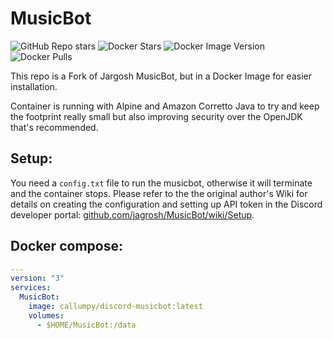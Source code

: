 # MusicBot

![GitHub Repo stars](https://img.shields.io/github/stars/callumpy/discord-musicbot-docker)
![Docker Stars](https://img.shields.io/docker/stars/callumpy/discord-musicbot)
![Docker Image Version](https://img.shields.io/docker/v/callumpy/discord-musicbot?sort=date)
![Docker Pulls](https://img.shields.io/docker/pulls/callumpy/discord-musicbot)

This repo is a Fork of Jargosh MusicBot, but in a Docker Image for easier installation.

Container is running with Alpine and Amazon Corretto Java to try and keep the footprint really small but also improving security over the OpenJDK that's recommended. 

## Setup:

You need a `config.txt` file to run the musicbot, otherwise it will terminate and the container stops. 
Please refer to the the original author's Wiki for details on creating the configuration and setting up API token in the Discord developer portal: [github.com/jagrosh/MusicBot/wiki/Setup](https://github.com/jagrosh/MusicBot/wiki/Setup).

## Docker compose:

````yaml
---
version: "3"
services:
  MusicBot:
    image: callumpy/discord-musicbot:latest
    volumes:
      - $HOME/MusicBot:/data
````
